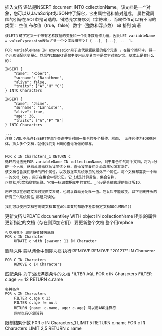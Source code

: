 插入文档
	语法是INSERT document INTO collectionName。该文档是一个对象，您可以从JavaScript或JSON中了解它，它由属性键和值对组成。
	属性键周围的引号在AQL中是可选的。键总是字符序列（字符串），而属性值可以有不同的类型：
	空值
	布尔值（true，false）
	数字（整数和浮点数）
	串
	排列
	宾语

	该LET关键字定义一个带有名称数据的变量和一个对象数组作为值，因此LET variableName = valueExpression表达式是一个文字数组定义[ {...}, {...}, ... ]。

	FOR variableName IN expression用于迭代数据数组的每个元素 。在每个循环中，将一个元素分配给变量d。然后在INSERT语句中使用此变量而不是文字对象定义。基本上是做什么的：

	INSERT {
		"name": "Robert",
		"surname": "Baratheon",
		"alive": false,
		"traits": ["A","H","C"]
	} INTO Characters

	INSERT {
		"name": "Jaime",
		"surname": "Lannister",
		"alive": true,
		"age": 36,
		"traits": ["A","F","B"]
	} INTO Characters

	...
	注意：AQL不允许INSERT在单个查询中针对同一集合的多个操作。然而， 允许它作为FOR循环体，插入多个文档，就像我们对上面的查询所做的那样。

	
	FOR c IN Characters_1 RETURN c
	循环的语法是FOR variableName IN collectionName。对于集合中的每个文档，将为c分配一个文档，然后根据循环体返回该文档。查询返回我们先前存储的所有字符。
	该文档包含我们存储的四个属性，以及数据库系统添加的另外三个属性。每个文档都需要一个唯一的文档_key，用于在集合中标识它。它_id是计算属性，集合名称，
	正斜杠/和文档键的串联。它唯一标识数据库中的文档。_rev是系统管理的修订版ID。

	用户可以在创建文档时提供文档键，也可以自动分配唯一值。它以后不能改变。以下划线开头的所有三个系统属性_都是只读的。

	我们可以使用文档密钥或文档ID在AQL函数的帮助下检索特定文档DOCUMENT()

更新文档
	UPDATE documentKey WITH object IN collectionName  l列出的属性更新指定的文档（存在则添加它们）
	要更新整个文档 整个用replace

	可以用循环 更新或者替换属性
	FOR c IN Character 
		UPDATE c with {swason: 1} IN Character
	
删除文件
	要从集合中删除文档 执行 REMOVE
	REMOVE "201213" IN Character

	FOR C IN Characters
		REMOVE c IN Characters
		
匹配条件
	为了查找满足条件的文档 FILTER AQL
	FOR c IN Characters 
		FILTER c.age >= 12
		RETURN c.name
	
	多种条件
	FOR c IN Characters
		FILTER c.age 《 13
		FILTER c.age != null
		RETURN {name: c.name, age: c.age} 可以用AND运算符
		同时也有OR运算符  
	
限制结果计数
	FOR c IN Characters_1
	LIMIT	5
	RETURN c.name
	FOR c IN Characters 
	LIMIT 2,5
	RETURN c.name
		
	
	
	




	
	
	
	
	
	
	
	
	
	
	
	
	
	
	
	
	
	
	
	
	
	
	
	
	
	
	
	
	